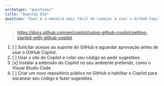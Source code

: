 ```yaml
---
archetype: "questions"
title: "Questão 014"
question: "Qual é a maneira mais fácil de começar a usar o GitHub Copilot?"
---
```


> https://docs.github.com/en/copilot/using-github-copilot/getting-started-with-github-copilot
1. [ ] Solicitar acesso ao suporte do GitHub e aguardar aprovação antes de usar o GitHub Copilot.
1. [ ] Usar o site do Copilot e colar seu código ao pedir sugestões.
1. [x] Instalar a extensão do Copilot no seu ambiente preferido, como o Visual Studio Code.
1. [ ] Criar um novo repositório público no GitHub e habilitar o Copilot para escanear seu código e fazer sugestões.
